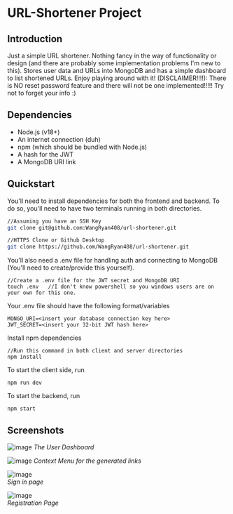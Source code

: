 # URL-Shortener Project

## Introduction
Just a simple URL shortener. Nothing fancy in the way of functionality or design (and there are probably some implementation problems I'm new to this). Stores user data and URLs into MongoDB and has a simple dashboard to list shortened URLs. Enjoy playing around with it!
(DISCLAIMER!!!!): There is NO reset password feature and there will not be one implemented!!!!! Try not to forget your info :)

## Dependencies
- Node.js (v18+)
- An internet connection (duh)
- npm (which should be bundled with Node.js)
- A hash for the JWT
- A MongoDB URI link

## Quickstart
You'll need to install dependencies for both the frontend and backend. To do so, you'll need to have two terminals running in both directories.

```sh
//Assuming you have an SSH Key
git clone git@github.com:WangRyan408/url-shortener.git

//HTTPS Clone or Github Desktop
git clone https://github.com/WangRyan408/url-shortener.git
```

You'll also need a .env file for handling auth and connecting to MongoDB (You'll need to create/provide this yourself). 
```
//Create a .env file for the JWT secret and MongoDB URI
touch .env   //I don't know powershell so you windows users are on your own for this one.
```
Your .env file should have the following format/variables
```
MONGO_URI=<insert your database connection key here>
JWT_SECRET=<insert your 32-bit JWT hash here>
```
Install npm dependencies
```
//Run this command in both client and server directories
npm install

```
To start the client side, run
```
npm run dev
```
To start the backend, run
```
npm start
```

## Screenshots
![image](https://github.com/user-attachments/assets/56d3d4b6-877f-4dc7-bcd6-e28084be2703)
_The User Dashboard_

![image](https://github.com/user-attachments/assets/203a07eb-efa6-48c6-bdbe-ff1c99b577fc)
_Context Menu for the generated links_

![image](https://github.com/user-attachments/assets/38bd57fa-5d72-4c66-932d-ece5824b1c38)
<br>
_Sign in page_

![image](https://github.com/user-attachments/assets/a13ac401-2078-4ba7-94a1-381a30db60c9)
<br>
_Registration Page_


